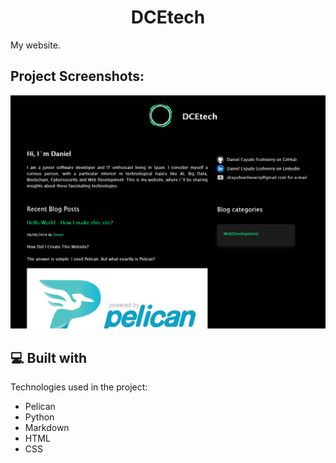 <h1 align="center" id="title">DCEtech</h1>

<p id="description">My website.</p>

<h2>Project Screenshots:</h2>

![img](/images/mywebsite.png)


  
<h2>💻 Built with</h2>

Technologies used in the project:

*   Pelican
*   Python
*   Markdown
*   HTML
*   CSS
